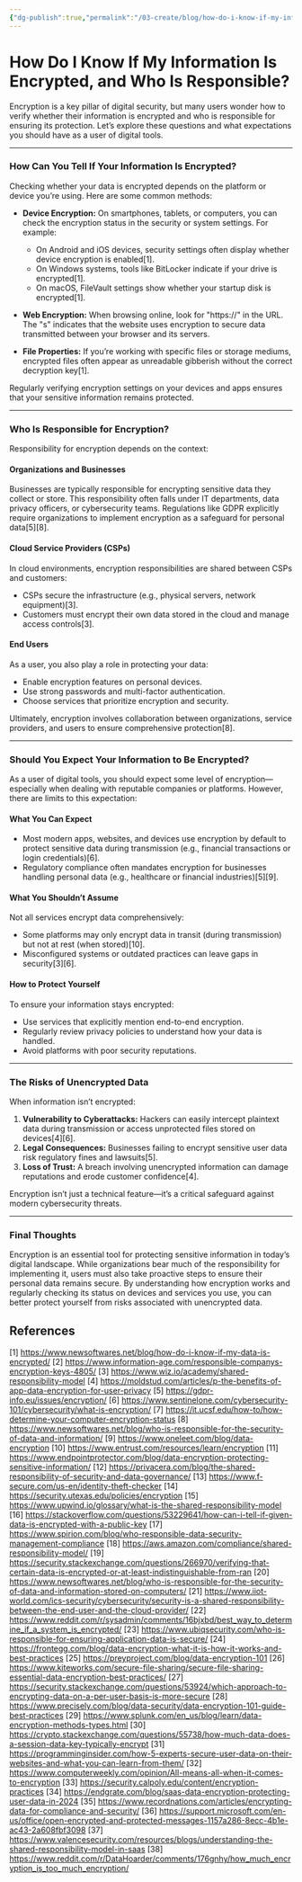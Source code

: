 ```yaml
---
{"dg-publish":true,"permalink":"/03-create/blog/how-do-i-know-if-my-information-is-encrypted-and-who-is-responsible/","title":"How Do I Know If My Information Is Encrypted","tags":["digital-resilience"]}
---
```


# How Do I Know If My Information Is Encrypted, and Who Is Responsible?

Encryption is a key pillar of digital security, but many users wonder how to verify whether their information is encrypted and who is responsible for ensuring its protection. Let’s explore these questions and what expectations you should have as a user of digital tools.

---

### **How Can You Tell If Your Information Is Encrypted?**

Checking whether your data is encrypted depends on the platform or device you’re using. Here are some common methods:

- **Device Encryption:** On smartphones, tablets, or computers, you can check the encryption status in the security or system settings. For example:
  - On Android and iOS devices, security settings often display whether device encryption is enabled[1].
  - On Windows systems, tools like BitLocker indicate if your drive is encrypted[1].
  - On macOS, FileVault settings show whether your startup disk is encrypted[1].

- **Web Encryption:** When browsing online, look for "https://" in the URL. The "s" indicates that the website uses encryption to secure data transmitted between your browser and its servers.

- **File Properties:** If you’re working with specific files or storage mediums, encrypted files often appear as unreadable gibberish without the correct decryption key[1].

Regularly verifying encryption settings on your devices and apps ensures that your sensitive information remains protected.

---

### **Who Is Responsible for Encryption?**

Responsibility for encryption depends on the context:

#### **Organizations and Businesses**
Businesses are typically responsible for encrypting sensitive data they collect or store. This responsibility often falls under IT departments, data privacy officers, or cybersecurity teams. Regulations like GDPR explicitly require organizations to implement encryption as a safeguard for personal data[5][8].

#### **Cloud Service Providers (CSPs)**
In cloud environments, encryption responsibilities are shared between CSPs and customers:
- CSPs secure the infrastructure (e.g., physical servers, network equipment)[3].
- Customers must encrypt their own data stored in the cloud and manage access controls[3].

#### **End Users**
As a user, you also play a role in protecting your data:
- Enable encryption features on personal devices.
- Use strong passwords and multi-factor authentication.
- Choose services that prioritize encryption and security.

Ultimately, encryption involves collaboration between organizations, service providers, and users to ensure comprehensive protection[8].

---

### **Should You Expect Your Information to Be Encrypted?**

As a user of digital tools, you should expect some level of encryption—especially when dealing with reputable companies or platforms. However, there are limits to this expectation:

#### **What You Can Expect**
- Most modern apps, websites, and devices use encryption by default to protect sensitive data during transmission (e.g., financial transactions or login credentials)[6].
- Regulatory compliance often mandates encryption for businesses handling personal data (e.g., healthcare or financial industries)[5][9].

#### **What You Shouldn’t Assume**
Not all services encrypt data comprehensively:
- Some platforms may only encrypt data in transit (during transmission) but not at rest (when stored)[10].
- Misconfigured systems or outdated practices can leave gaps in security[3][6].

#### **How to Protect Yourself**
To ensure your information stays encrypted:
- Use services that explicitly mention end-to-end encryption.
- Regularly review privacy policies to understand how your data is handled.
- Avoid platforms with poor security reputations.

---

### **The Risks of Unencrypted Data**

When information isn’t encrypted:
1. **Vulnerability to Cyberattacks:** Hackers can easily intercept plaintext data during transmission or access unprotected files stored on devices[4][6].
2. **Legal Consequences:** Businesses failing to encrypt sensitive user data risk regulatory fines and lawsuits[5].
3. **Loss of Trust:** A breach involving unencrypted information can damage reputations and erode customer confidence[4].

Encryption isn’t just a technical feature—it’s a critical safeguard against modern cybersecurity threats.

---

### **Final Thoughts**

Encryption is an essential tool for protecting sensitive information in today’s digital landscape. While organizations bear much of the responsibility for implementing it, users must also take proactive steps to ensure their personal data remains secure. By understanding how encryption works and regularly checking its status on devices and services you use, you can better protect yourself from risks associated with unencrypted data.

## References
[1] https://www.newsoftwares.net/blog/how-do-i-know-if-my-data-is-encrypted/
[2] https://www.information-age.com/responsible-companys-encryption-keys-4805/
[3] https://www.wiz.io/academy/shared-responsibility-model
[4] https://moldstud.com/articles/p-the-benefits-of-app-data-encryption-for-user-privacy
[5] https://gdpr-info.eu/issues/encryption/
[6] https://www.sentinelone.com/cybersecurity-101/cybersecurity/what-is-encryption/
[7] https://it.ucsf.edu/how-to/how-determine-your-computer-encryption-status
[8] https://www.newsoftwares.net/blog/who-is-responsible-for-the-security-of-data-and-information/
[9] https://www.oneleet.com/blog/data-encryption
[10] https://www.entrust.com/resources/learn/encryption
[11] https://www.endpointprotector.com/blog/data-encryption-protecting-sensitive-information/
[12] https://privacera.com/blog/the-shared-responsibility-of-security-and-data-governance/
[13] https://www.f-secure.com/us-en/identity-theft-checker
[14] https://security.utexas.edu/policies/encryption
[15] https://www.upwind.io/glossary/what-is-the-shared-responsibility-model
[16] https://stackoverflow.com/questions/53229641/how-can-i-tell-if-given-data-is-encrypted-with-a-public-key
[17] https://www.spirion.com/blog/who-responsible-data-security-management-compliance
[18] https://aws.amazon.com/compliance/shared-responsibility-model/
[19] https://security.stackexchange.com/questions/266970/verifying-that-certain-data-is-encrypted-or-at-least-indistinguishable-from-ran
[20] https://www.newsoftwares.net/blog/who-is-responsible-for-the-security-of-data-and-information-stored-on-computers/
[21] https://www.iiot-world.com/ics-security/cybersecurity/security-is-a-shared-responsibility-between-the-end-user-and-the-cloud-provider/
[22] https://www.reddit.com/r/sysadmin/comments/16bjxbd/best_way_to_determine_if_a_system_is_encrypted/
[23] https://www.ubiqsecurity.com/who-is-responsible-for-ensuring-application-data-is-secure/
[24] https://frontegg.com/blog/data-encryption-what-it-is-how-it-works-and-best-practices
[25] https://preyproject.com/blog/data-encryption-101
[26] https://www.kiteworks.com/secure-file-sharing/secure-file-sharing-essential-data-encryption-best-practices/
[27] https://security.stackexchange.com/questions/53924/which-approach-to-encrypting-data-on-a-per-user-basis-is-more-secure
[28] https://www.precisely.com/blog/data-security/data-encryption-101-guide-best-practices
[29] https://www.splunk.com/en_us/blog/learn/data-encryption-methods-types.html
[30] https://crypto.stackexchange.com/questions/55738/how-much-data-does-a-session-data-key-typically-encrypt
[31] https://programminginsider.com/how-5-experts-secure-user-data-on-their-websites-and-what-you-can-learn-from-them/
[32] https://www.computerweekly.com/opinion/All-means-all-when-it-comes-to-encryption
[33] https://security.calpoly.edu/content/encryption-practices
[34] https://endgrate.com/blog/saas-data-encryption-protecting-user-data-in-2024
[35] https://www.recordnations.com/articles/encrypting-data-for-compliance-and-security/
[36] https://support.microsoft.com/en-us/office/open-encrypted-and-protected-messages-1157a286-8ecc-4b1e-ac43-2a608fbf3098
[37] https://www.valencesecurity.com/resources/blogs/understanding-the-shared-responsibility-model-in-saas
[38] https://www.reddit.com/r/DataHoarder/comments/176gnhy/how_much_encryption_is_too_much_encryption/
